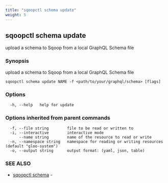 ```yaml
---
title: "sqoopctl schema update"
weight: 5
---
```

## sqoopctl schema update

upload a schema to Sqoop from a local GraphQL Schema file

### Synopsis

upload a schema to Sqoop from a local GraphQL Schema file

```
sqoopctl schema update NAME -f <path/to/your/graphql/schema> [flags]
```

### Options

```
  -h, --help   help for update
```

### Options inherited from parent commands

```
  -f, --file string        file to be read or written to
  -i, --interactive        interactive mode
      --name string        name of the resource to read or write
  -n, --namespace string   namespace for reading or writing resources (default "gloo-system")
  -o, --output string      output format: (yaml, json, table)
```

### SEE ALSO

* [sqoopctl schema](../sqoopctl_schema)	 - 

